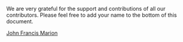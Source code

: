 We are very grateful for the support and contributions of all our contributors. Please feel free to add your name to the bottom of this document.

[John Francis Marion](https://github.com/jfmario)
